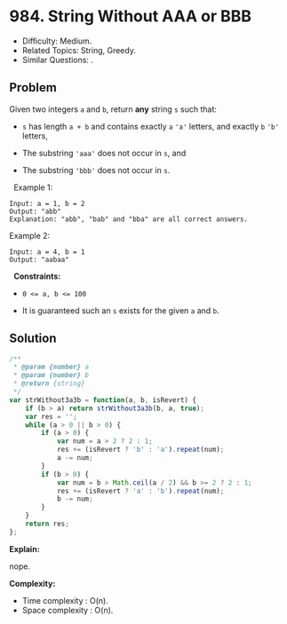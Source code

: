 # 984. String Without AAA or BBB

- Difficulty: Medium.
- Related Topics: String, Greedy.
- Similar Questions: .

## Problem

Given two integers `a` and `b`, return **any** string `s` such that:


	
- `s` has length `a + b` and contains exactly `a` `'a'` letters, and exactly `b` `'b'` letters,
	
- The substring `'aaa'` does not occur in `s`, and
	
- The substring `'bbb'` does not occur in `s`.


 
Example 1:

```
Input: a = 1, b = 2
Output: "abb"
Explanation: "abb", "bab" and "bba" are all correct answers.
```

Example 2:

```
Input: a = 4, b = 1
Output: "aabaa"
```

 
**Constraints:**


	
- `0 <= a, b <= 100`
	
- It is guaranteed such an `s` exists for the given `a` and `b`.



## Solution

```javascript
/**
 * @param {number} a
 * @param {number} b
 * @return {string}
 */
var strWithout3a3b = function(a, b, isRevert) {
    if (b > a) return strWithout3a3b(b, a, true);
    var res = '';
    while (a > 0 || b > 0) {
        if (a > 0) {
            var num = a > 2 ? 2 : 1;
            res += (isRevert ? 'b' : 'a').repeat(num);
            a -= num;
        }
        if (b > 0) {
            var num = b > Math.ceil(a / 2) && b >= 2 ? 2 : 1;
            res += (isRevert ? 'a' : 'b').repeat(num);
            b -= num;
        }
    }
    return res;
};
```

**Explain:**

nope.

**Complexity:**

* Time complexity : O(n).
* Space complexity : O(n).
